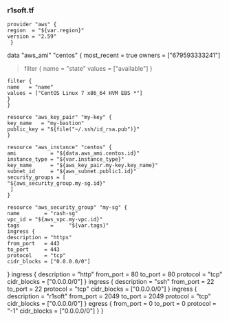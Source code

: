 
### r1soft.tf


    provider "aws" {
    region  = "${var.region}"
    version = "2.59"
     }


      
      
      



data "aws_ami" "centos" {
    most_recent = true
   owners      = ["679593333241"]
   
   > filter {
    name   = "state"
    values = ["available"]
    }

    filter {
    name   = "name"
    values = ["CentOS Linux 7 x86_64 HVM EBS *"]
    }
    }

    resource "aws_key_pair" "my-key" {
    key_name   = "my-bastion"
    public_key = "${file("~/.ssh/id_rsa.pub")}"
    }

    resource "aws_instance" "centos" {
    ami           = "${data.aws_ami.centos.id}"
    instance_type = "${var.instance_type}"
    key_name      = "${aws_key_pair.my-key.key_name}"
    subnet_id     = "${aws_subnet.public1.id}"
    security_groups = [
    "${aws_security_group.my-sg.id}"
     ]
    }

    resource "aws_security_group" "my-sg" {
    name        = "rash-sg"
    vpc_id = "${aws_vpc.my-vpc.id}"
    tags          =     "${var.tags}"
    ingress {
    description = "https"
    from_port   = 443
    to_port     = 443
    protocol    = "tcp"
    cidr_blocks = ["0.0.0.0/0"]
  }
  ingress {
    description = "http"
    from_port   = 80
    to_port     = 80
    protocol    = "tcp"
    cidr_blocks = ["0.0.0.0/0"]
    }
    ingress {
    description = "ssh"
    from_port   = 22
    to_port     = 22
    protocol    = "tcp"
    cidr_blocks = ["0.0.0.0/0"]
  }
  ingress {
    description = "r1soft"
    from_port   = 2049
    to_port     = 2049
    protocol    = "tcp"
    cidr_blocks = ["0.0.0.0/0"]
  }
  egress {
    from_port   = 0
    to_port     = 0
    protocol    = "-1"
    cidr_blocks = ["0.0.0.0/0"]
  }
}